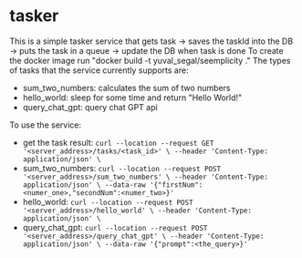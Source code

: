 # tasker

This is a simple tasker service that gets task -> saves the taskId into the DB -> puts the task in a queue -> update the DB when task is done
To create the docker image run "docker build -t yuval_segal/seemplicity ."
The types of tasks that the service currently supports are:
  - sum_two_numbers: calculates the sum of two numbers
  - hello_world: sleep for some time and return "Hello World!"
  - query_chat_gpt: query chat GPT api

To use the service:
  - get the task result: ``curl --location --request GET '<server_address>/tasks/<task_id>' \
--header 'Content-Type: application/json' \``
  - sum_two_numbers: ``curl --location --request POST '<server_address>/sum_two_numbers' \
--header 'Content-Type: application/json' \
--data-raw '{"firstNum":<numer_one>,"secondNum":<numer_two>}'``
  - hello_world: ``curl --location --request POST '<server_address>/hello_world' \
--header 'Content-Type: application/json' \``
  - query_chat_gpt: ``curl --location --request POST '<server_address>/query_chat_gpt' \
--header 'Content-Type: application/json' \
--data-raw '{"prompt":<the_query>}'``


